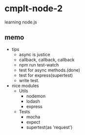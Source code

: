 # cmplt-node-2

learning node.js

## memo
- tips
  - async is justice
  - callback, callback, callback
  - npm run test-watch
  - test for async methods.(done)
  - test for express(supertest)
  - write test.
- nice modules
  - Utils
    - nodemon
    - lodash
    - express
  - Tests
    - mocha
    - expect
    - supertest(as 'request')
